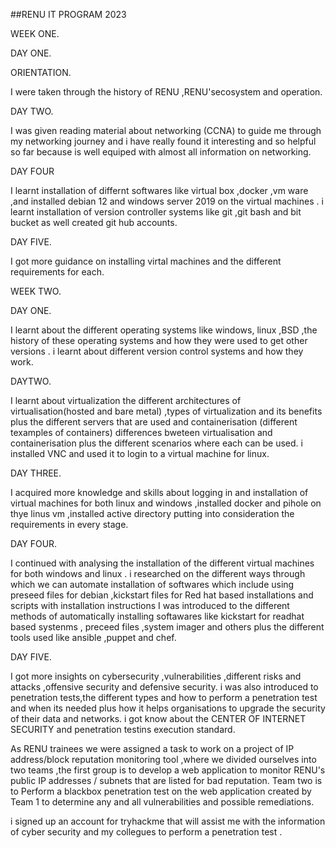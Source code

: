 ##RENU IT PROGRAM 2023

WEEK ONE.

DAY ONE.

ORIENTATION.

I were taken through the history of RENU ,RENU'secosystem and operation.

DAY TWO.

I   was given reading material about networking (CCNA) to guide me through my networking journey and i have really found it interesting and so helpful so far because is well equiped with almost all information on networking.

DAY FOUR

I learnt installation of differnt softwares like virtual box ,docker ,vm ware ,and installed 
debian 12  and windows server 2019 on the virtual machines .
i learnt installation of version controller systems like git ,git bash and bit bucket as well created git hub accounts.

DAY FIVE.

I got more guidance on installing virtal machines and the different requirements for each.

WEEK TWO.

DAY ONE.

I learnt about the different operating systems like windows, linux ,BSD ,the history of these operating systems and how they were used to get other versions .
i learnt about different version control systems and how they work.

DAYTWO.

I learnt about virtualization the different architectures of virtualisation(hosted and bare metal) ,types of virtualization and its benefits  plus the different servers that are used and containerisation (different texamples of containers)
differences bweteen virtualisation and containerisation plus the different scenarios where each can be used.
i installed VNC and used it to login to a virtual machine for linux.

DAY THREE.

I acquired more knowledge and skills about logging in and installation of virtual machines for both linux and windows ,installed docker and pihole on thye linus vm ,installed active directory putting into consideration the requirements in every stage.

DAY FOUR.

I continued with analysing the installation of the different virtual machines for both windows and linux .
i researched on the different ways through which we can automate installation of softwares which include using preseed files for debian ,kickstart files for Red hat based installations and scripts  with installation instructions
I was introduced to the different methods of automatically installing softawares like kickstart for readhat based systenms , preceed files ,system imager and others plus the different tools used like ansible ,puppet and chef.

DAY FIVE.

I got more insights on cybersecurity ,vulnerabilities ,different risks and attacks ,offensive security and defensive security.
i was also introduced to penetration tests,the different types and how to perform a penetration test and when its needed plus how it helps organisations to upgrade the security of their data and networks.
i got know about the CENTER OF INTERNET SECURITY and penetration testins execution standard.

As RENU trainees we were assigned a task to work on a project of  IP address/block reputation monitoring tool
,where we divided ourselves into two teams ,the first group is to develop a web application to monitor RENU's public IP addresses / subnets that are listed for bad reputation.
Team two is to Perform a blackbox penetration test on the web application created by Team 1 to determine any and all vulnerabilities and possible remediations.

i signed up an account for tryhackme that will assist me with the information of cyber security and my collegues to perform a penetration test .

           